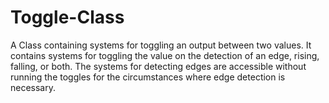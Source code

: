 # Toggle-Class
A Class containing systems for toggling an output between two values. It contains systems for toggling the value on the detection of an edge, rising, falling, or both. The systems for detecting edges are accessible without running the toggles for the circumstances where edge detection is necessary.
